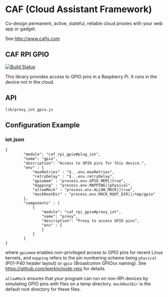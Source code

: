 # CAF (Cloud Assistant Framework)

Co-design permanent, active, stateful, reliable cloud proxies with your web app or gadget.

See http://www.cafjs.com 

## CAF RPI GPIO

[![Build Status](http://ci.cafjs.com/github.com/cafjs/caf_rpi_gpio/status.svg?branch=master)](http://ci.cafjs.com/github.com/cafjs/caf_rpi_gpio)

This library provides access to GPIO pins in a Raspberry Pi. It runs in the device not in the cloud.

## API

    lib/proxy_iot_gpio.js
 
## Configuration Example

### iot.json

    {
            "module": "caf_rpi_gpio#plug_iot",
            "name": "gpio",
            "description": "Access to GPIO pins for this device.",
            "env" : {
                "maxRetries" : "$._.env.maxRetries",
                "retryDelay" : "$._.env.retryDelay",
                "gpiomem" : "process.env.GPIO_MEM||true",
                "mapping" : "process.env.MAPPING||physical",
                "allowMock" : "process.env.ALLOW_MOCK||true",
                "mockRootDir" : "process.env.MOCK_ROOT_DIR||/tmp/gpio"
            },
            "components" : [
                {
                    "module": "caf_rpi_gpio#proxy_iot",
                    "name": "proxy",
                    "description": "Proxy to access GPIO pins",
                    "env" : {
                    }
                }
            ]
    }

where `gpiomem` enables non-privileged access to GPIO pins for recent Linux kernels, and `mapping` refers to the pin numbering scheme being `physical` (P01-P40 header layout)  or `gpio` (Broadcomm GPIOxx naming). See https://github.com/jperkin/node-rpio for details.

`allowMock` ensures that your program can run on non-RPi devices by simulating GPIO pins with files on a temp directory. `mockRootDir` is the default root directory for these files.
